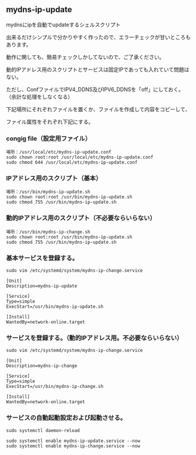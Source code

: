 ## mydns-ip-update
mydnsにipを自動でupdateするシェルスクリプト

出来るだけシンプルで分かりやすく作ったので、エラーチェックが甘いところもあります。

動作に関しても、簡易チェックしかしてないので、ご了承ください。

動的IPアドレス用のスクリプトとサービスは固定IPであっても入れていて問題はない。

ただし、ConfファイルでIPV4_DDNS及びIPV6_DDNSを「off」にしておく。（余計な処理をしなくなる）


下記場所にそれぞれファイルを置くか、ファイルを作成して内容をコピーして、

ファイル属性をそれぞれ下記にする。

### congig file（設定用ファイル）
```
場所：/usr/local/etc/mydns-ip-update.conf
sudo chown root:root /usr/local/etc/mydns-ip-update.conf
sudo chmod 644 /usr/local/etc/mydns-ip-update.conf
```

### IPアドレス用のスクリプト（基本）
```
場所：/usr/bin/mydns-ip-update.sh
sudo chown root:root /usr/bin/mydns-ip-update.sh
sudo chmod 755 /usr/bin/mydns-ip-update.sh
```

### 動的IPアドレス用のスクリプト（不必要ならいらない）

```
場所：/usr/bin/mydns-ip-change.sh
sudo chown root:root /usr/bin/mydns-ip-update.sh
sudo chmod 755 /usr/bin/mydns-ip-update.sh
```

### 基本サービスを登録する。

```
sudo vim /etc/systemd/system/mydns-ip-change.service
```
```
[Unit]
Description=mydns-ip-update

[Service]
Type=simple
ExecStart=/usr/bin/mydns-ip-update.sh

[Install]
WantedBy=network-online.target
```


### サービスを登録する。（動的IPアドレス用。不必要ならいらない）
```
sudo vim /etc/systemd/system/mydns-ip-change.service
```
```
[Unit]
Description=mydns-ip-change

[Service]
Type=simple
ExecStart=/usr/bin/mydns-ip-change.sh

[Install]
WantedBy=network-online.target
```

### サービスの自動起動設定および起動させる。
```
sudo systemctl daemon-reload

sudo systemctl enable mydns-ip-update.service --now
sudo systemctl enable mydns-ip-change.service --now
```
